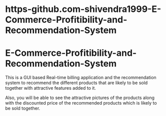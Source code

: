 # https-github.com-shivendra1999-E-Commerce-Profitibility-and-Recommendation-System
# E-Commerce-Profitibility-and-Recommendation-System
This is a GUI based Real-time billing application and the recommendation system to recommend the different products that are likely to be sold together with attractive features added to it.

Also, you will be able to see the attractive pictures of the products along with the discounted price of the recommended products which is likely to be sold together.
